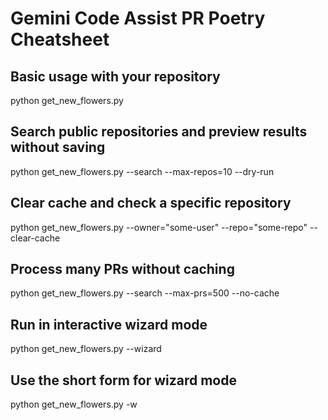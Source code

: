 # Gemini Code Assist PR Poetry Cheatsheet

## Basic usage with your repository
python get_new_flowers.py

## Search public repositories and preview results without saving
python get_new_flowers.py --search --max-repos=10 --dry-run

## Clear cache and check a specific repository
python get_new_flowers.py --owner="some-user" --repo="some-repo" --clear-cache

## Process many PRs without caching
python get_new_flowers.py --search --max-prs=500 --no-cache

## Run in interactive wizard mode
python get_new_flowers.py --wizard

## Use the short form for wizard mode
python get_new_flowers.py -w
